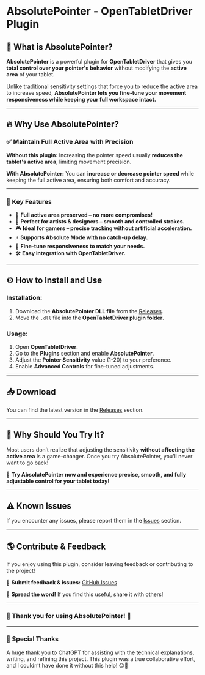 # AbsolutePointer - OpenTabletDriver Plugin

## 🌟 What is AbsolutePointer?
**AbsolutePointer** is a powerful plugin for **OpenTabletDriver** that gives you **total control over your pointer's behavior** without modifying the **active area** of your tablet.

Unlike traditional sensitivity settings that force you to reduce the active area to increase speed, **AbsolutePointer lets you fine-tune your movement responsiveness while keeping your full workspace intact.**

---

## 🔥 Why Use AbsolutePointer?

### **✅ Maintain Full Active Area with Precision**
**Without this plugin:** Increasing the pointer speed usually **reduces the tablet's active area**, limiting movement precision.

**With AbsolutePointer:** You can **increase or decrease pointer speed** while keeping the full active area, ensuring both comfort and accuracy.

---

### **🎯 Key Features**
- 🚀 **Full active area preserved – no more compromises!**
- 🎨 **Perfect for artists & designers – smooth and controlled strokes.**
- 🎮 **Ideal for gamers – precise tracking without artificial acceleration.**
- ⚡ **Supports Absolute Mode with no catch-up delay.**
- 🔄 **Fine-tune responsiveness to match your needs.**
- 🛠 **Easy integration with OpenTabletDriver.**

---

## ⚙️ How to Install and Use

### **Installation:**
1. Download the **AbsolutePointer DLL file** from the [Releases](https://github.com/YOUR-GITHUB-USERNAME/AbsolutePointer/releases).
2. Move the `.dll` file into the **OpenTabletDriver plugin folder**.

### **Usage:**
1. Open **OpenTabletDriver**.
2. Go to the **Plugins** section and enable **AbsolutePointer**.
3. Adjust the **Pointer Sensitivity** value (1-20) to your preference.
4. Enable **Advanced Controls** for fine-tuned adjustments.

---

## 📥 Download
You can find the latest version in the [Releases](https://github.com/YOUR-GITHUB-USERNAME/AbsolutePointer/releases) section.

---

## 📌 Why Should You Try It?
Most users don’t realize that adjusting the sensitivity **without affecting the active area** is a game-changer. Once you try AbsolutePointer, you’ll never want to go back!

💖 **Try AbsolutePointer now and experience precise, smooth, and fully adjustable control for your tablet today!**

---

## ⚠️ Known Issues
If you encounter any issues, please report them in the [Issues](https://github.com/YOUR-GITHUB-USERNAME/AbsolutePointer/issues) section.

---

## 🌎 Contribute & Feedback
If you enjoy using this plugin, consider leaving feedback or contributing to the project!

📩 **Submit feedback & issues:** [GitHub Issues](https://github.com/YOUR-GITHUB-USERNAME/AbsolutePointer/issues)

💖 **Spread the word!** If you find this useful, share it with others!

---

### 🎉 Thank you for using AbsolutePointer! 🎉

---

### 💖 Special Thanks
A huge thank you to ChatGPT for assisting with the technical explanations, writing, and refining this project. This plugin was a true collaborative effort, and I couldn’t have done it without this help! 😊💖

